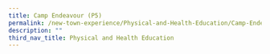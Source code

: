 ```yaml
---
title: Camp Endeavour (P5)
permalink: /new-town-experience/Physical-and-Health-Education/Camp-Endeavour/
description: ""
third_nav_title: Physical and Health Education
---
```

